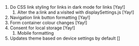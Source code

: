 1. Do CSS link styling for links in dark mode for links [Yay!]
	1. Alter the a:link and a:visited with displaySettings.js [Yay!]
2. Navigation link button formatting [Yay!]
3. Form container colour changes [Yay!]
4. Consent for local storage [Yay!]
	1. Mobile formatting
5. Updates theme based on device settings by default []